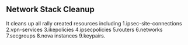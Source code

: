 Network Stack Cleanup
-----------------------

It cleans up all rally created resources including 
1.ipsec-site-connections 
2.vpn-services 
3.ikepolicies 
4.ipsecpolicies 
5.routers 
6.networks 
7.secgroups 
8.nova instances 
9.keypairs.
